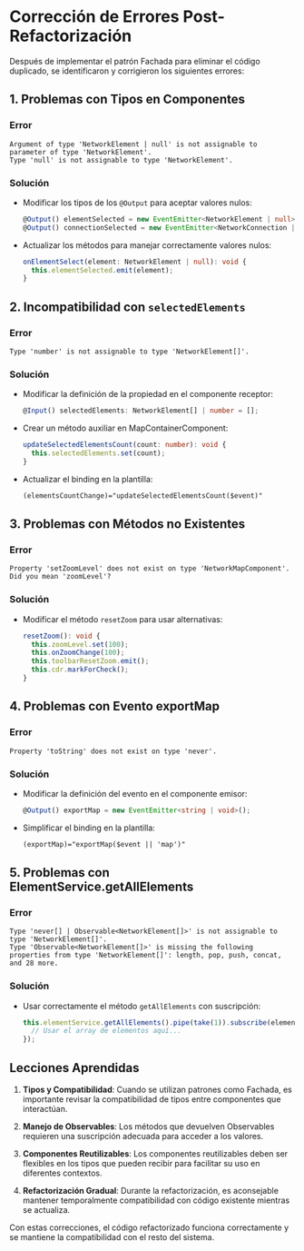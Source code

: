 # Corrección de Errores Post-Refactorización

Después de implementar el patrón Fachada para eliminar el código duplicado, se identificaron y corrigieron los siguientes errores:

## 1. Problemas con Tipos en Componentes

### Error
```
Argument of type 'NetworkElement | null' is not assignable to parameter of type 'NetworkElement'.
Type 'null' is not assignable to type 'NetworkElement'.
```

### Solución
- Modificar los tipos de los `@Output` para aceptar valores nulos:
  ```typescript
  @Output() elementSelected = new EventEmitter<NetworkElement | null>();
  @Output() connectionSelected = new EventEmitter<NetworkConnection | null>();
  ```
- Actualizar los métodos para manejar correctamente valores nulos:
  ```typescript
  onElementSelect(element: NetworkElement | null): void {
    this.elementSelected.emit(element);
  }
  ```

## 2. Incompatibilidad con `selectedElements`

### Error
```
Type 'number' is not assignable to type 'NetworkElement[]'.
```

### Solución
- Modificar la definición de la propiedad en el componente receptor:
  ```typescript
  @Input() selectedElements: NetworkElement[] | number = [];
  ```
- Crear un método auxiliar en MapContainerComponent:
  ```typescript
  updateSelectedElementsCount(count: number): void {
    this.selectedElements.set(count);
  }
  ```
- Actualizar el binding en la plantilla:
  ```html
  (elementsCountChange)="updateSelectedElementsCount($event)"
  ```

## 3. Problemas con Métodos no Existentes

### Error
```
Property 'setZoomLevel' does not exist on type 'NetworkMapComponent'. Did you mean 'zoomLevel'?
```

### Solución
- Modificar el método `resetZoom` para usar alternativas:
  ```typescript
  resetZoom(): void {
    this.zoomLevel.set(100);
    this.onZoomChange(100);
    this.toolbarResetZoom.emit();
    this.cdr.markForCheck();
  }
  ```

## 4. Problemas con Evento exportMap

### Error
```
Property 'toString' does not exist on type 'never'.
```

### Solución
- Modificar la definición del evento en el componente emisor:
  ```typescript
  @Output() exportMap = new EventEmitter<string | void>();
  ```
- Simplificar el binding en la plantilla:
  ```html
  (exportMap)="exportMap($event || 'map')"
  ```

## 5. Problemas con ElementService.getAllElements

### Error
```
Type 'never[] | Observable<NetworkElement[]>' is not assignable to type 'NetworkElement[]'.
Type 'Observable<NetworkElement[]>' is missing the following properties from type 'NetworkElement[]': length, pop, push, concat, and 28 more.
```

### Solución
- Usar correctamente el método `getAllElements` con suscripción:
  ```typescript
  this.elementService.getAllElements().pipe(take(1)).subscribe(elements => {
    // Usar el array de elementos aquí...
  });
  ```

## Lecciones Aprendidas

1. **Tipos y Compatibilidad**: Cuando se utilizan patrones como Fachada, es importante revisar la compatibilidad de tipos entre componentes que interactúan.

2. **Manejo de Observables**: Los métodos que devuelven Observables requieren una suscripción adecuada para acceder a los valores.

3. **Componentes Reutilizables**: Los componentes reutilizables deben ser flexibles en los tipos que pueden recibir para facilitar su uso en diferentes contextos.

4. **Refactorización Gradual**: Durante la refactorización, es aconsejable mantener temporalmente compatibilidad con código existente mientras se actualiza.

Con estas correcciones, el código refactorizado funciona correctamente y se mantiene la compatibilidad con el resto del sistema. 